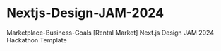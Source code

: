 # Nextjs-Design-JAM-2024
Marketplace-Business-Goals [Rental Market]
Next.js Design JAM 2024 Hackathon Template
